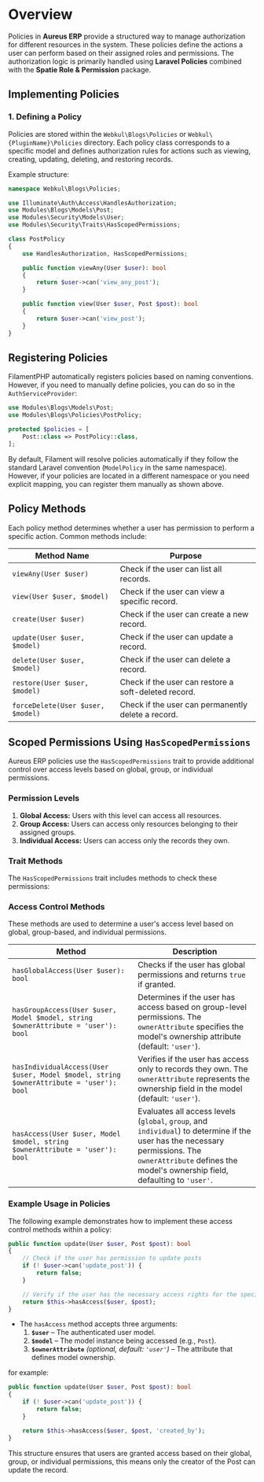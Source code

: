 # Overview

Policies in **Aureus ERP** provide a structured way to manage authorization for different resources in the system. These policies define the actions a user can perform based on their assigned roles and permissions. The authorization logic is primarily handled using **Laravel Policies** combined with the **Spatie Role & Permission** package.

## Implementing Policies

### 1. **Defining a Policy**

Policies are stored within the `Webkul\Blogs\Policies` or `Webkul\{PluginName}\Policies` directory. Each policy class corresponds to a specific model and defines authorization rules for actions such as viewing, creating, updating, deleting, and restoring records.

Example structure:

```php
namespace Webkul\Blogs\Policies;

use Illuminate\Auth\Access\HandlesAuthorization;
use Modules\Blogs\Models\Post;
use Modules\Security\Models\User;
use Modules\Security\Traits\HasScopedPermissions;

class PostPolicy
{
    use HandlesAuthorization, HasScopedPermissions;

    public function viewAny(User $user): bool
    {
        return $user->can('view_any_post');
    }

    public function view(User $user, Post $post): bool
    {
        return $user->can('view_post');
    }
}
```

## **Registering Policies**

FilamentPHP automatically registers policies based on naming conventions. However, if you need to manually define policies, you can do so in the `AuthServiceProvider`:

```php
use Modules\Blogs\Models\Post;
use Modules\Blogs\Policies\PostPolicy;

protected $policies = [
    Post::class => PostPolicy::class,
];
```

By default, Filament will resolve policies automatically if they follow the standard Laravel convention (`ModelPolicy` in the same namespace). However, if your policies are located in a different namespace or you need explicit mapping, you can register them manually as shown above.

## Policy Methods

Each policy method determines whether a user has permission to perform a specific action. Common methods include:

| Method Name                       | Purpose                                              |
| --------------------------------- | ---------------------------------------------------- |
| `viewAny(User $user)`             | Check if the user can list all records.              |
| `view(User $user, $model)`        | Check if the user can view a specific record.        |
| `create(User $user)`              | Check if the user can create a new record.           |
| `update(User $user, $model)`      | Check if the user can update a record.               |
| `delete(User $user, $model)`      | Check if the user can delete a record.               |
| `restore(User $user, $model)`     | Check if the user can restore a soft-deleted record. |
| `forceDelete(User $user, $model)` | Check if the user can permanently delete a record.   |

## Scoped Permissions Using `HasScopedPermissions`

Aureus ERP policies use the `HasScopedPermissions` trait to provide additional control over access levels based on global, group, or individual permissions.

### **Permission Levels**

1. **Global Access:** Users with this level can access all resources.
2. **Group Access:** Users can access only resources belonging to their assigned groups.
3. **Individual Access:** Users can access only the records they own.

### **Trait Methods**

The `HasScopedPermissions` trait includes methods to check these permissions:

### **Access Control Methods**

These methods are used to determine a user's access level based on global, group-based, and individual permissions.

| Method                                                                                 | Description                                                                                                                                                                                                 |
| -------------------------------------------------------------------------------------- | ----------------------------------------------------------------------------------------------------------------------------------------------------------------------------------------------------------- |
| `hasGlobalAccess(User $user): bool`                                                    | Checks if the user has global permissions and returns `true` if granted.                                                                                                                                    |
| `hasGroupAccess(User $user, Model $model, string $ownerAttribute = 'user'): bool`      | Determines if the user has access based on group-level permissions. The `ownerAttribute` specifies the model's ownership attribute (default: `'user'`).                                                     |
| `hasIndividualAccess(User $user, Model $model, string $ownerAttribute = 'user'): bool` | Verifies if the user has access only to records they own. The `ownerAttribute` represents the ownership field in the model (default: `'user'`).                                                             |
| `hasAccess(User $user, Model $model, string $ownerAttribute = 'user'): bool`           | Evaluates all access levels (`global`, `group`, and `individual`) to determine if the user has the necessary permissions. The `ownerAttribute` defines the model's ownership field, defaulting to `'user'`. |

### **Example Usage in Policies**

The following example demonstrates how to implement these access control methods within a policy:

```php
public function update(User $user, Post $post): bool
{
    // Check if the user has permission to update posts
    if (! $user->can('update_post')) {
        return false;
    }

    // Verify if the user has the necessary access rights for the specific post
    return $this->hasAccess($user, $post);
}
```

- The `hasAccess` method accepts three arguments:
  1. **`$user`** – The authenticated user model.
  2. **`$model`** – The model instance being accessed (e.g., `Post`).
  3. **`$ownerAttribute`** _(optional, default: `'user'`)_ – The attribute that defines model ownership.

for example:

```php
public function update(User $user, Post $post): bool
{
    if (! $user->can('update_post')) {
        return false;
    }

    return $this->hasAccess($user, $post, 'created_by');
}
```

This structure ensures that users are granted access based on their global, group, or individual permissions, this means only the creator of the Post can update the record.
